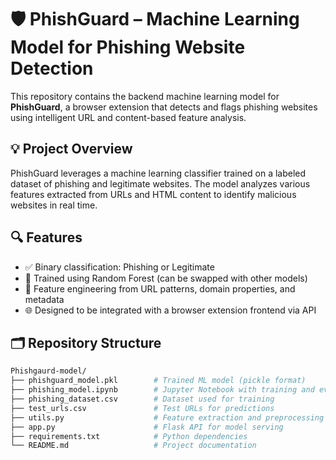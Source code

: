 # 🛡️ PhishGuard – Machine Learning Model for Phishing Website Detection

This repository contains the backend machine learning model for **PhishGuard**, a browser extension that detects and flags phishing websites using intelligent URL and content-based feature analysis.

## 💡 Project Overview

PhishGuard leverages a machine learning classifier trained on a labeled dataset of phishing and legitimate websites. The model analyzes various features extracted from URLs and HTML content to identify malicious websites in real time.

## 🔍 Features

- ✅ Binary classification: Phishing or Legitimate
- 🧠 Trained using Random Forest (can be swapped with other models)
- 🔗 Feature engineering from URL patterns, domain properties, and metadata
- 🌐 Designed to be integrated with a browser extension frontend via API

## 🗂️ Repository Structure

```bash
Phishgaurd-model/
├── phishguard_model.pkl        # Trained ML model (pickle format)
├── phishing_model.ipynb        # Jupyter Notebook with training and evaluation
├── phishing_dataset.csv        # Dataset used for training
├── test_urls.csv               # Test URLs for predictions
├── utils.py                    # Feature extraction and preprocessing utilities
├── app.py                      # Flask API for model serving
├── requirements.txt            # Python dependencies
└── README.md                   # Project documentation
